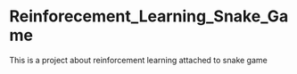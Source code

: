 # Reinforecement_Learning_Snake_Game
This is a project about reinforcement learning attached to snake game 
